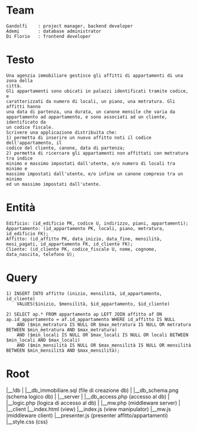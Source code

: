 # Team
	Gandolfi	: project manager, backend developer
	Ademi		: database administrator
	Di Florio	: frontend developer

# Testo
	Una agenzia immobiliare gestisce gli affitti di appartamenti di una zona della
	città.
	Gli appartamenti sono ubicati in palazzi identificati tramite codice, e
	caratterizzati da numero di locali, un piano, una metratura. Gli affitti hanno
	una data di partenza, una durata, un canone mensile che varia da
	appartamento ad appartamento, e sono associati ad un cliente, identificato da
	un codice fiscale.
	Scrivere una applicazione distribuita che:
	1) permetta di inserire un nuovo affitto noti il codice dell'appartamento, il
	codice del cliente, canone, data di partenza;
	2) permetta di ricercare gli appartamenti non affittati con metratura tra indice
	minimo e massimo impostati dall'utente, e/o numero di locali tra minimo e
	massimo impostati dall'utente, e/o infine un canone compreso tra un minimo
	ed un massimo impostati dall'utente.
# Entità

	Edificio: (id_edificio PK, codice U, indirizzo, piani, appartamenti);
	Appartamento: (id_appartamento PK, locali, piano, metratura, id_edificio FK);
	Affitto: (id_affitto PK, data_inizio, data_fine, mensilità, mesi_pagati, id_appartamento FK, id_cliente FK);
	Cliente: (id_cliente PK, codice_fiscale U, nome, cognome, data_nascita, telefono U);

# Query
	1) INSERT INTO affitto (inizio, mensilità, id_appartamento, id_cliente)
		VALUES($inizio, $mensilità, $id_appartamento, $id_cliente)

	2) SELECT ap.* FROM appartamento ap LEFT JOIN affitto af ON ap.id_appartamento = af.id_appartamento WHERE id_affitto IS NULL
		AND ($min_metratura IS NULL OR $max_metratura IS NULL OR metratura BETWEEN $min_metratura AND $max_metratura)
		AND ($min_locali IS NULL OR $max_locali IS NULL OR locali BETWEEN $min_locali AND $max_locali)
		AND ($min_mensilità IS NULL OR $max_mensilità IS NULL OR mensilità BETWEEN $min_mensilità AND $max_mensilità);

# Root
 |__!db
 |	 |__db_immobiliare.sql		(file di creazione db)
 |	 |__db_schema.png			(schema logico db)
 |
 |__server
 |	 |__db_access.php			(accesso al db)
 |	 |__logic.php				(logica di accesso al db)
 |	 |__mw.php					(middleware server)
 |
 |__client
	 |__index.html				(view)
	 |__index.js				(view manipulator)
	 |__mw.js					(middleware  client)
	 |__presenter.js			(presenter affitto/appartamenti)
	 |__style.css				(css)